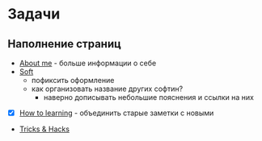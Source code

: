# Задачи

## Наполнение страниц

* [About me](about.md) - больше информации о себе
* [Soft](os-stuff/soft.md)
  * пофиксить оформление
  * как организовать название других софтин?
    * наверно дописывать небольшие пояснения и ссылки на них
* [x] [How to learning](edu/how-start-to-learn.md) - объединить старые заметки с новыми
* [Tricks & Hacks](edu/tricks-&-Hacks.md)
